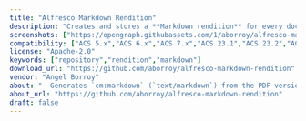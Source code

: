 ```yaml
---
title: "Alfresco Markdown Rendition"
description: "Creates and stores a **Markdown rendition** for every document in Alfresco Repository for any source mimetype.\nRuns *asynchronously after commit* (does not block user transactions)"
screenshots: ["https://opengraph.githubassets.com/1/aborroy/alfresco-markdown-rendition"]
compatibility: ["ACS 5.x","ACS 6.x","ACS 7.x","ACS 23.1","ACS 23.2","ACS 23.3","ACS 23.4","ACS 23.x","ACS 25.1","ACS 25.2","ACS 25.x"]
license: "Apache-2.0"
keywords: ["repository","rendition","markdown"]
download_url: "https://github.com/aborroy/alfresco-markdown-rendition"
vendor: "Angel Borroy"
about: "- Generates `cm:markdown` (`text/markdown`) from the PDF version of a document using either the newly created `cm:pdf` rendition or the original when it’s already PDF. So Markdown is produced for any source mimetype\n- Works in two cases:\n  1) When Alfresco generates a `cm:pdf` rendition from another format (DOCX, ODT, etc.)\n  2) When the original upload is already a PDF\n- The Markdown file is stored as a proper rendition:\n  - Association: `rn:rendition`\n  - Association name (rendition id): `cm:m"
about_url: "https://github.com/aborroy/alfresco-markdown-rendition"
draft: false
---
```


